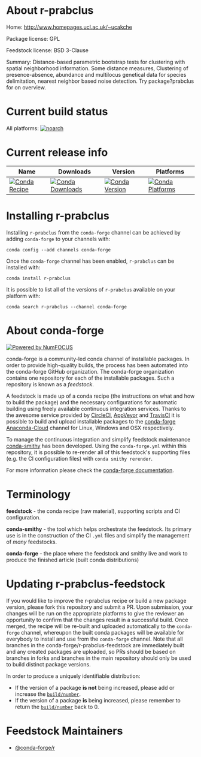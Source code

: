 <!--
# -*- mode: jinja -*-
-->

About r-prabclus
================

Home: http://www.homepages.ucl.ac.uk/~ucakche

Package license: GPL

Feedstock license: BSD 3-Clause

Summary: Distance-based parametric bootstrap tests for clustering with  spatial neighborhood information. Some distance measures,  Clustering of presence-absence, abundance and multilocus genetical data  for species delimitation, nearest neighbor  based noise detection. Try package?prabclus for on overview. 



Current build status
====================

All platforms:
[![noarch](https://img.shields.io/circleci/project/github/conda-forge/r-prabclus-feedstock/master.svg?label=noarch)](https://circleci.com/gh/conda-forge/r-prabclus-feedstock)

Current release info
====================

| Name | Downloads | Version | Platforms |
| --- | --- | --- | --- |
| [![Conda Recipe](https://img.shields.io/badge/recipe-r--prabclus-green.svg)](https://anaconda.org/conda-forge/r-prabclus) | [![Conda Downloads](https://img.shields.io/conda/dn/conda-forge/r-prabclus.svg)](https://anaconda.org/conda-forge/r-prabclus) | [![Conda Version](https://img.shields.io/conda/vn/conda-forge/r-prabclus.svg)](https://anaconda.org/conda-forge/r-prabclus) | [![Conda Platforms](https://img.shields.io/conda/pn/conda-forge/r-prabclus.svg)](https://anaconda.org/conda-forge/r-prabclus) |

Installing r-prabclus
=====================

Installing `r-prabclus` from the `conda-forge` channel can be achieved by adding `conda-forge` to your channels with:

```
conda config --add channels conda-forge
```

Once the `conda-forge` channel has been enabled, `r-prabclus` can be installed with:

```
conda install r-prabclus
```

It is possible to list all of the versions of `r-prabclus` available on your platform with:

```
conda search r-prabclus --channel conda-forge
```


About conda-forge
=================

[![Powered by NumFOCUS](https://img.shields.io/badge/powered%20by-NumFOCUS-orange.svg?style=flat&colorA=E1523D&colorB=007D8A)](http://numfocus.org)

conda-forge is a community-led conda channel of installable packages.
In order to provide high-quality builds, the process has been automated into the
conda-forge GitHub organization. The conda-forge organization contains one repository
for each of the installable packages. Such a repository is known as a *feedstock*.

A feedstock is made up of a conda recipe (the instructions on what and how to build
the package) and the necessary configurations for automatic building using freely
available continuous integration services. Thanks to the awesome service provided by
[CircleCI](https://circleci.com/), [AppVeyor](https://www.appveyor.com/)
and [TravisCI](https://travis-ci.org/) it is possible to build and upload installable
packages to the [conda-forge](https://anaconda.org/conda-forge)
[Anaconda-Cloud](https://anaconda.org/) channel for Linux, Windows and OSX respectively.

To manage the continuous integration and simplify feedstock maintenance
[conda-smithy](https://github.com/conda-forge/conda-smithy) has been developed.
Using the ``conda-forge.yml`` within this repository, it is possible to re-render all of
this feedstock's supporting files (e.g. the CI configuration files) with ``conda smithy rerender``.

For more information please check the [conda-forge documentation](https://conda-forge.org/docs/).

Terminology
===========

**feedstock** - the conda recipe (raw material), supporting scripts and CI configuration.

**conda-smithy** - the tool which helps orchestrate the feedstock.
                   Its primary use is in the construction of the CI ``.yml`` files
                   and simplify the management of *many* feedstocks.

**conda-forge** - the place where the feedstock and smithy live and work to
                  produce the finished article (built conda distributions)


Updating r-prabclus-feedstock
=============================

If you would like to improve the r-prabclus recipe or build a new
package version, please fork this repository and submit a PR. Upon submission,
your changes will be run on the appropriate platforms to give the reviewer an
opportunity to confirm that the changes result in a successful build. Once
merged, the recipe will be re-built and uploaded automatically to the
`conda-forge` channel, whereupon the built conda packages will be available for
everybody to install and use from the `conda-forge` channel.
Note that all branches in the conda-forge/r-prabclus-feedstock are
immediately built and any created packages are uploaded, so PRs should be based
on branches in forks and branches in the main repository should only be used to
build distinct package versions.

In order to produce a uniquely identifiable distribution:
 * If the version of a package **is not** being increased, please add or increase
   the [``build/number``](https://conda.io/docs/user-guide/tasks/build-packages/define-metadata.html#build-number-and-string).
 * If the version of a package **is** being increased, please remember to return
   the [``build/number``](https://conda.io/docs/user-guide/tasks/build-packages/define-metadata.html#build-number-and-string)
   back to 0.

Feedstock Maintainers
=====================

* [@conda-forge/r](https://github.com/conda-forge/r/)

